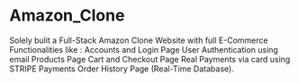 # Amazon_Clone
 Solely bulit a Full-Stack Amazon Clone Website with full E-Commerce Functionalities like :  Accounts and Login Page  User Authentication using email  Products Page Cart and Checkout Page  Real Payments via card using STRIPE Payments Order History Page (Real-Time Database).
